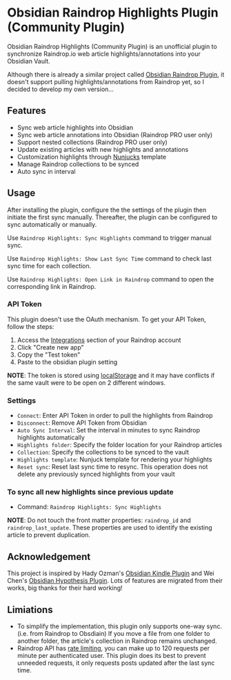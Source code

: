 # Obsidian Raindrop Highlights Plugin (Community Plugin)

Obsidian Raindrop Highlights (Community Plugin) is an unofficial plugin to synchronize Raindrop.io web article highlights/annotations into your Obsidian Vault.

Although there is already a similar project called [Obsidian Raindrop Plugin](https://github.com/mtopping/obsidian-raindrop), it doesn't support pulling highlights/annotations from Raindrop yet, so I decided to develop my own version...

## Features

- Sync web article highlights into Obsidian
- Sync web article annotations into Obsidian (Raindrop PRO user only)
- Support nested collections (Raindrop PRO user only)
- Update existing articles with new highlights and annotations
- Customization highlights through [Nunjucks](https://mozilla.github.io/nunjucks/) template
- Manage Raindrop collections to be synced
- Auto sync in interval

## Usage

After installing the plugin, configure the the settings of the plugin then initiate the first sync manually. Thereafter, the plugin can be configured to sync automatically or manually.

Use `Raindrop Highlights: Sync Highlights` command to trigger manual sync.

Use `Raindrop Highlights: Show Last Sync Time` command to check last sync time for each collection.

Use `Raindrop Highlights: Open Link in Raindrop` command to open the corresponding link in Raindrop.

### API Token

This plugin doesn't use the OAuth mechanism. To get your API Token, follow the steps:

1. Access the [Integrations](https://app.raindrop.io/settings/integrations) section of your Raindrop account
2. Click "Create new app"
3. Copy the "Test token"
4. Paste to the obsidian plugin setting

**NOTE**: The token is stored using [localStorage](https://developer.mozilla.org/en-US/docs/Web/API/Window/localStorage) and it may have conflicts if the same vault were to be open on 2 different windows.

### Settings

- `Connect`: Enter API Token in order to pull the highlights from Raindrop
- `Disconnect`: Remove API Token from Obsidian
- `Auto Sync Interval`: Set the interval in minutes to sync Raindrop highlights automatically
- `Highlights folder`: Specify the folder location for your Raindrop articles
- `Collection`: Specify the collections to be synced to the vault
- `Highlights template`: Nunjuck template for rendering your highlights
- `Reset sync`: Reset last sync time to resync. This operation does not delete any previously synced highlights from your vault

### To sync all new highlights since previous update

- Command: `Raindrop Highlights: Sync Highlights`

**NOTE**: Do not touch the front matter properties: `raindrop_id` and `raindrop_last_update`. These properties are used to identify the existing article to prevent duplication.

## Acknowledgement

This project is inspired by Hady Ozman's [Obsidian Kindle Plugin](https://github.com/hadynz/obsidian-kindle-plugin) and Wei Chen's [Obsidian Hypothesis Plugin](https://github.com/weichenw/obsidian-hypothesis-plugin). Lots of features are migrated from their works, big thanks for their hard working!

## Limiations

- To simplify the implementation, this plugin only supports one-way sync. (i.e. from Raindrop to Obsdiain) If you move a file from one folder to another folder, the article's collection in Raindrop remains unchanged.
- Raindrop API has [rate limiting](https://developer.raindrop.io/#rate-limiting), you can make up to 120 requests per minute per authenticated user. This plugin does its best to prevent unneeded requests, it only requests posts updated after the last sync time.

